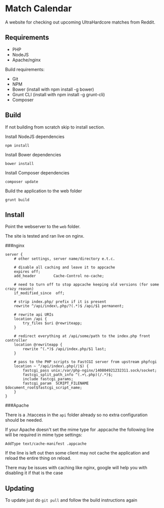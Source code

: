 Match Calendar
==============

A website for checking out upcoming UltraHardcore matches from Reddit.

Requirements
------------

- PHP
- NodeJS
- Apache/nginx

Build requirements:

- Git
- NPM
- Bower (install with npm install -g bower)
- Grunt CLI (install with npm install -g grunt-cli)
- Composer

Build
-----

If not building from scratch skip to install section.

Install NodeJS dependencies

`npm install`

Install Bower dependencies

`bower install`

Install Composer dependencies

`composer update`

Build the application to the web folder

`grunt build`

Install
-------

Point the webserver to the `web` folder.

The site is tested and ran live on nginx.

###nginx
    
    server {
        # other settings, server name/directory e.t.c.
        
        # disable all caching and leave it to appcache
        expires off;
        add_header        Cache-Control no-cache;
        
        # need to turn off to stop appcache keeping old versions (for some crazy reason)
        if_modified_since  off;
    
        # strip index.php/ prefix if it is present
        rewrite ^/api/index\.php/?(.*)$ /api/$1 permanent;
    
        # rewrite api URIs
        location /api {
            try_files $uri @rewriteapp;
        }
    
        # redirect everything at /api/some/path to the index.php front controller
        location @rewriteapp {
            rewrite ^(.*)$ /api/index.php/$1 last;
        }
    
        # pass to the PHP scripts to FastCGI server from upstream phpfcgi
        location ~ ^/api/index\.php(/|$) {
            fastcgi_pass unix:/var/php-nginx/140804921232311.sock/socket;
            fastcgi_split_path_info ^(.+\.php)(/.*)$;
            include fastcgi_params;
            fastcgi_param  SCRIPT_FILENAME $document_root$fastcgi_script_name;
        }
    }


###Apache

There is a .htaccess in the `api` folder already so no extra configuration should be needed.

If your Apache doesn't set the mime type for .appcache the following line will be required in mime type settings:

`AddType text/cache-manifest .appcache`

If the line is left out then some client may not cache the application and reload the entire thing on reload.

There may be issues with caching like nginx, google will help you with disabling it if that is the case

Updating
--------

To update just do `git pull` and follow the build instructions again
